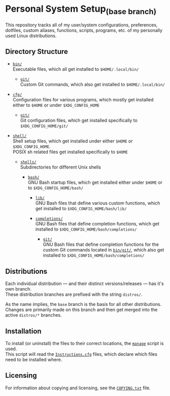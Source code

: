 <!--
  Copyright (c) 2023 Michael Federczuk
  SPDX-License-Identifier: CC-BY-SA-4.0
-->

<!-- markdownlint-disable-next-line no-inline-html  -->
# Personal System Setup<sub>(base branch)</sub> #

This repository tracks all of my user/system configurations, preferences, dotfiles, custom aliases, functions, scripts,
programs, etc. of my personally used Linux distributions.

## Directory Structure ##

* [`bin/`](bin)  
  Executable files, which all get installed to `$HOME/.local/bin/`

  * [`git/`](bin/git)  
    Custom Git commands, which also get installed to `$HOME/.local/bin/`

* [`cfg/`](cfg)  
  Configuration files for various programs, which mostly get installed either to `$HOME` or under `$XDG_CONFIG_HOME`

  * [`git/`](cfg/git)  
    Git configuration files, which get installed specifically to `$XDG_CONFIG_HOME/git/`

* [`shell/`](shell)  
  Shell setup files, which get installed under either `$HOME` or `$XDG_CONFIG_HOME`.  
  POSIX sh related files get installed specifically to `$HOME`

  * [`shells/`](shell/shells)  
    Subdirectories for different Unix shells

    * [`bash/`](shell/shells/bash)  
      GNU Bash startup files, which get installed either under `$HOME` or to `$XDG_CONFIG_HOME/bash/`

      * [`lib/`](shell/shells/bash/lib)  
        GNU Bash files that define various custom functions, which get installed to `$XDG_CONFIG_HOME/bash/lib/`

      * [`completions/`](shell/shells/bash/completions)  
        GNU Bash files that define completion functions, which get installed to `$XDG_CONFIG_HOME/bash/completions/`

        * [`git/`](shell/shells/bash/completions/git)  
          GNU Bash files that define completion functions for the custom Git commands located in [`bin/git/`](bin/git),
          which also get installed to `$XDG_CONFIG_HOME/bash/completions/`

## Distributions ##

Each individual distribution — and their distinct versions/releases — has it's own branch.  
These distribution branches are prefixed with the string `distros/`.

As the name implies, the `base` branch is the basis for all other distributions.  
Changes are primarily made on this branch and then get merged into the active `distros/*` branches.

## Installation ##

To install (or uninstall) the files to their correct locations, the [`manage`](manage) script is used.  
This script will read the [`Instructions.cfg`](Instructions.cfg) files, which declare which files need to be installed
where.

## Licensing ##

For information about copying and licensing, see the [`COPYING.txt`](COPYING.txt) file.
